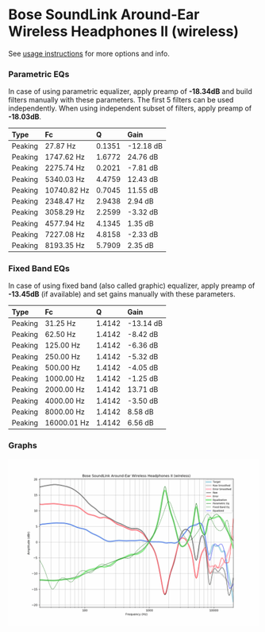 # Bose SoundLink Around-Ear Wireless Headphones II (wireless)
See [usage instructions](https://github.com/jaakkopasanen/AutoEq#usage) for more options and info.

### Parametric EQs
In case of using parametric equalizer, apply preamp of **-18.34dB** and build filters manually
with these parameters. The first 5 filters can be used independently.
When using independent subset of filters, apply preamp of **-18.03dB**.

| Type    | Fc          |      Q | Gain      |
|:--------|:------------|:-------|:----------|
| Peaking | 27.87 Hz    | 0.1351 | -12.18 dB |
| Peaking | 1747.62 Hz  | 1.6772 | 24.76 dB  |
| Peaking | 2275.74 Hz  | 0.2021 | -7.81 dB  |
| Peaking | 5340.03 Hz  | 4.4759 | 12.43 dB  |
| Peaking | 10740.82 Hz | 0.7045 | 11.55 dB  |
| Peaking | 2348.47 Hz  | 2.9438 | 2.94 dB   |
| Peaking | 3058.29 Hz  | 2.2599 | -3.32 dB  |
| Peaking | 4577.94 Hz  | 4.1345 | 1.35 dB   |
| Peaking | 7227.08 Hz  | 4.8158 | -2.33 dB  |
| Peaking | 8193.35 Hz  | 5.7909 | 2.35 dB   |

### Fixed Band EQs
In case of using fixed band (also called graphic) equalizer, apply preamp of **-13.45dB**
(if available) and set gains manually with these parameters.

| Type    | Fc          |      Q | Gain      |
|:--------|:------------|:-------|:----------|
| Peaking | 31.25 Hz    | 1.4142 | -13.14 dB |
| Peaking | 62.50 Hz    | 1.4142 | -8.42 dB  |
| Peaking | 125.00 Hz   | 1.4142 | -6.36 dB  |
| Peaking | 250.00 Hz   | 1.4142 | -5.32 dB  |
| Peaking | 500.00 Hz   | 1.4142 | -4.05 dB  |
| Peaking | 1000.00 Hz  | 1.4142 | -1.25 dB  |
| Peaking | 2000.00 Hz  | 1.4142 | 13.71 dB  |
| Peaking | 4000.00 Hz  | 1.4142 | -3.50 dB  |
| Peaking | 8000.00 Hz  | 1.4142 | 8.58 dB   |
| Peaking | 16000.01 Hz | 1.4142 | 6.56 dB   |

### Graphs
![](./Bose%20SoundLink%20Around-Ear%20Wireless%20Headphones%20II%20(wireless).png)